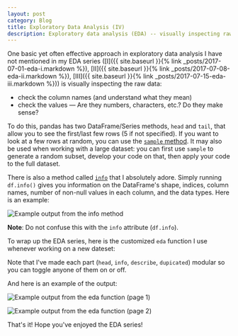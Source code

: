 ```yaml
---
layout: post
category: Blog
title: Exploratory Data Analysis (IV)
description: Exploratory data analysis (EDA) -- visually inspecting raw data
---
```

One basic yet often effective approach in exploratory data analysis I have not mentioned in my EDA series ([I]({{ site.baseurl }}{% link _posts/2017-07-01-eda-i.markdown %}), [II]({{ site.baseurl }}{% link _posts/2017-07-08-eda-ii.markdown %}), [III]({{ site.baseurl }}{% link _posts/2017-07-15-eda-iii.markdown %})) is visually inspecting the raw data:
- check the column names (and understand what they mean)
- check the values &mdash; Are they numbers, characters, etc.? Do they make sense?

To do this, pandas has two DataFrame/Series methods, `head` and `tail`, that allow you to see the first/last few rows (5 if not specified).
If you want to look at a few rows at random, you can use the [`sample` method](http://pandas.pydata.org/pandas-docs/stable/generated/pandas.DataFrame.sample.html#pandas-dataframe-sample).
It may also be used when working with a large dataset: you can first use `sample` to generate a random subset, develop your code on that, then apply your code to the full dataset.

There is also a method called [`info`](http://pandas.pydata.org/pandas-docs/stable/generated/pandas.DataFrame.info.html#pandas-dataframe-info) that I absolutely adore.
Simply running `df.info()` gives you information on the DataFrame's shape, indices, column names, number of non-null values in each column, and the data types.
Here is an example:

![Example output from the info method](info_output.png)

__Note__: Do not confuse this with the `info` attribute (`df.info`).

To wrap up the EDA series, here is the customized `eda` function I use whenever working on a new dateset:

<script src="https://gist.github.com/Ailuropoda1864/5a067b50406534eb25ff268d4232efc8.js"></script>

Note that I've made each part (`head`, `info`, `describe`, `dupicated`) modular so you can toggle anyone of them on or off.

And here is an example of the output:

![Example output from the eda function (page 1)](eda_output_1.png)

![Example output from the eda function (page 2)](eda_output_2.png)

That's it! Hope you've enjoyed the EDA series!
